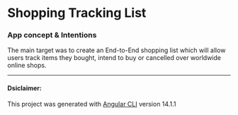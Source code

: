 # Shopping Tracking List


### App concept & Intentions
The main target was to create an End-to-End shopping list which will allow users track items they bought, intend to buy or cancelled over worldwide online shops.


---------------

#### Dsiclaimer:

This project was generated with [Angular CLI](https://github.com/angular/angular-cli) version 14.1.1
